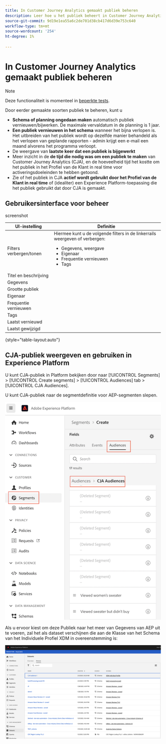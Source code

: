 ```yaml
---
title: In Customer Journey Analytics gemaakt publiek beheren
description: Leer hoe u het publiek beheert in Customer Journey Analytics
source-git-commit: 9d19e1ea55a6c2de701d38cb417d6d39e753c640
workflow-type: tm+mt
source-wordcount: '254'
ht-degree: 1%

---
```



# In Customer Journey Analytics gemaakt publiek beheren

>[!NOTE]
>
>Deze functionaliteit is momenteel in [beperkte tests](/help/release-notes/releases.md).

Door eerder gemaakte soorten publiek te beheren, kunt u

* **Schema of planning ongedaan maken** automatisch publiek vernieuwen/bijwerken. De maximale vervaldatum in de planning is 1 jaar.
* **Een publiek vernieuwen in het schema** wanneer het bijna verlopen is. Het uitbreiden van het publiek wordt op dezelfde manier behandeld als het verlopen van geplande rapporten - admin krijgt een e-mail een maand alvorens het programma verloopt.
* De weergave van **laatste keer dat een publiek is bijgewerkt**
* Meer inzicht in de **de tijd die nodig was om een publiek te maken** van Customer Journey Analytics (CJA), en de hoeveelheid tijd het kostte om het publiek in het Profiel van de Klant in real time voor activeringsdoeleinden te hebben getoond.
* Zie of het publiek in CJA **actief wordt gebruikt door het Profiel van de Klant in real time** of (idealiter) een Experience Platform-toepassing die het publiek gebruikt dat door CJA is gemaakt.

## Gebruikersinterface voor beheer

screenshot

| UI-instelling | Definitie |
| --- | --- |
| Filters verbergen/tonen | Hiermee kunt u de volgende filters in de linkerrails weergeven of verbergen: <ul><li>Gegevens, weergave</li><li>Eigenaar</li><li>Frequentie vernieuwen</li><li>Tags</li></ul> |
| Titel en beschrijving |  |
| Gegevens |
| Grootte publiek |  |
| Eigenaar |  |
| Frequentie vernieuwen |  |
| Tags |  |
| Laatst vernieuwd |  |
| Laatst gewijzigd |  |

{style=&quot;table-layout:auto&quot;}

## CJA-publiek weergeven en gebruiken in Experience Platform

U kunt CJA-publiek in Platform bekijken door naar [!UICONTROL Segments] > [!UICONTROL Create segments] > [!UICONTROL Audiences] tab > [!UICONTROL CJA Audiences].

U kunt CJA-publiek naar de segmentdefinitie voor AEP-segmenten slepen.

![](assets/audiences-aep.png)

Als u ervoor kiest om deze Publiek naar het meer van Gegevens van AEP uit te voeren, zal het als dataset verschijnen die aan de Klasse van het Schema van het Individuele Profiel XDM in overeenstemming is:

![](assets/aep-datalake.png)

